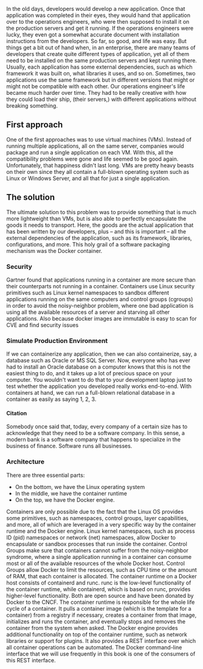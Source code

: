 In the old days, developers would develop a new application. Once that application
was completed in their eyes, they would hand that application over to the operations
engineers, who were then supposed to install it on the production servers and get it
running. If the operations engineers were lucky, they even got a somewhat
accurate document with installation instructions from the developers. So far, so good, and
life was easy.
But things get a bit out of hand when, in an enterprise, there are many teams of
developers that create quite different types of application, yet all of them need to be
installed on the same production servers and kept running there. Usually, each application
has some external dependencies, such as which framework it was built on, what libraries it
uses, and so on. Sometimes, two applications use the same framework but in different
versions that might or might not be compatible with each other. Our operations engineer's
life became much harder over time. They had to be really creative with how they could load
their ship, (their servers,) with different applications without breaking something.

## First approach
One of the first approaches was to use virtual machines (VMs). Instead of running 
multiple applications, all on the same server, companies would package and run a single
application on each VM. With this, all the compatibility problems were gone and life
seemed to be good again. Unfortunately, that happiness didn't last long. VMs are pretty
heavy beasts on their own since they all contain a full-blown operating system such as
Linux or Windows Server, and all that for just a single application.

## The solution
The ultimate solution to this problem was to provide something that is much more
lightweight than VMs, but is also able to perfectly encapsulate the goods it needs to
transport. Here, the goods are the actual application that has been written by our
developers, plus – and this is important – all the external dependencies of the application,
such as its framework, libraries, configurations, and more. This holy grail of a software
packaging mechanism was the Docker container.
### Security
Gartner found that applications running in a
container are more secure than their counterparts not running in a container. Containers
use Linux security primitives such as Linux kernel namespaces to sandbox different
applications running on the same computers and control groups (cgroups) in order to
avoid the noisy-neighbor problem, where one bad application is using all the available
resources of a server and starving all other applications.
Also because docker images are immutable is easy to scan for CVE and find security issues
### Simulate Production Environment
If we can containerize any application, then we can also
containerize, say, a database such as Oracle or MS SQL Server. Now, everyone who has
ever had to install an Oracle database on a computer knows that this is not the easiest thing
to do, and it takes up a lot of precious space on your computer. You wouldn't want to do
that to your development laptop just to test whether the application you developed really
works end-to-end. With containers at hand, we can run a full-blown relational database in
a container as easily as saying 1, 2, 3.
#### Citation
Somebody once said that, today, every company of a certain size has to acknowledge
that they need to be a software company. In this sense, a modern bank is a software
company that happens to specialize in the business of finance. Software runs all businesses.
### Architecture
There are three essential parts:
- On the bottom, we have the Linux operating system
- In the middle, we have the container runtime
- On the top, we have the Docker engine.

Containers are only possible due to the fact that the Linux OS provides some
primitives, such as namespaces, control groups, layer capabilities, and more, all of which
are leveraged in a very specific way by the container runtime and the Docker engine. Linux
kernel namespaces, such as process ID (pid) namespaces or network (net) namespaces,
allow Docker to encapsulate or sandbox processes that run inside the container. Control
Groups make sure that containers cannot suffer from the noisy-neighbor syndrome, where
a single application running in a container can consume most or all of the available
resources of the whole Docker host. Control Groups allow Docker to limit the resources,
such as CPU time or the amount of RAM, that each container is allocated.
The container runtime on a Docker host consists of containerd and runc. runc is the low-level functionality of the container runtime, while containerd, which is based on
runc, provides higher-level functionality. Both are open source and have been donated
by Docker to the CNCF.
The container runtime is responsible for the whole life cycle of a container. It pulls a container image (which is the template for a container) from a registry if necessary, creates a container from that image, initializes and runs the container, and eventually stops and removes the container from the system when asked.
The Docker engine provides additional functionality on top of the container runtime,
such as network libraries or support for plugins. It also provides a REST interface over
which all container operations can be automated. The Docker command-line interface that
we will use frequently in this book is one of the consumers of this REST interface.
